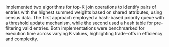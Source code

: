 Implemented two algorithms for top-K join operations to identify pairs of entries with the highest summed weights based on shared attributes, using census data. The first approach employed a hash-based priority queue with a threshold update mechanism, while the second used a hash table for pre-filtering valid entries. Both implementations were benchmarked for execution time across varying K values, highlighting trade-offs in efficiency and complexity.
